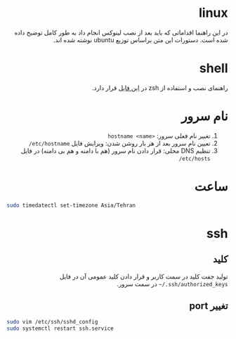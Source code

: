 <div dir='rtl'>

# &rlm;linux

در این راهنما اقداماتی که باید بعد از نصب لینوکس انجام داد
به طور کامل توضیح داده شده است. دستورات این متن براساس توزیع
ubuntu
نوشته شده اند.

# &rlm;shell

راهنمای نصب و استفاده از
zsh در
[این فایل](/shell/zsh/README.md)
قرار دارد.

# نام سرور

1. تغییر نام فعلی سرور: <span dir='ltr'>`hostname <name>`</span>
2. تعیین نام سرور بعد از هر بار روشن شدن: ویرایش فایل
   <span dir='ltr'>`/etc/hostname`</span>
3. تنظیم DNS
   محلی: قرار دادن نام سرور (هم با دامنه و هم بی دامنه) در فایل
   <span dir='ltr'>`/etc/hosts`</span>

# ساعت

</div>

```sh
sudo timedatectl set-timezone Asia/Tehran
```

<div dir='rtl'>

# &rlm;ssh

## کلید

تولید جفت کلید در سمت کاربر و قرار دادن کلید عمومی آن در فایل
<span dir='ltr'>`~/.ssh/authorized_keys`</span>
در سمت سرور.

## تغییر port

</div>

```sh
sudo vim /etc/ssh/sshd_config
sudo systemctl restart ssh.service
```

<div dir='rtl'>
</div>

